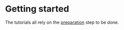 # Getting started

The tutorials all rely on the [preparation](tutorials/preparation.md) step to be done.
